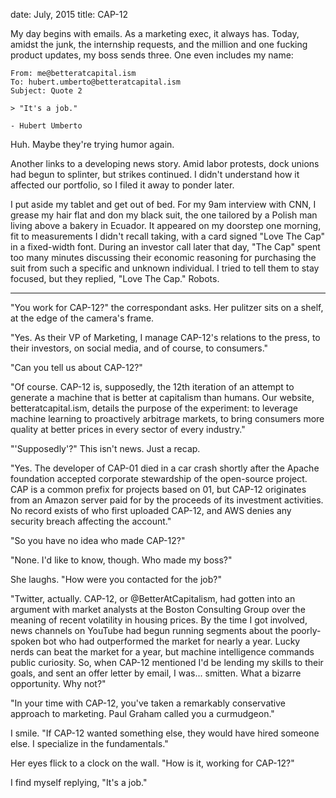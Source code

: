 date: July, 2015
title: CAP-12

My day begins with emails. As a marketing exec, it always has. Today, amidst the junk, the internship requests, and the million and one fucking product updates, my boss sends three. One even includes my name:

```
From: me@betteratcapital.ism
To: hubert.umberto@betteratcapital.ism
Subject: Quote 2

> "It's a job." 

- Hubert Umberto
```

Huh. Maybe they're trying humor again.

Another links to a developing news story. Amid labor protests, dock unions had begun to splinter, but strikes continued. I didn't understand how it affected our portfolio, so I filed it away to ponder later.

I put aside my tablet and get out of bed. For my 9am interview with CNN, I grease my hair flat and don my black suit, the one tailored by a Polish man living above a bakery in Ecuador. It appeared on my doorstep one morning, fit to measurements I didn't recall taking, with a card signed "Love The Cap" in a fixed-width font. During an investor call later that day, "The Cap" spent too many minutes discussing their economic reasoning for purchasing the suit from such a specific and unknown individual. I tried to tell them to stay focused, but they replied, "Love The Cap." Robots.

-----

"You work for CAP-12?" the correspondant asks. Her pulitzer sits on a shelf, at the edge of the camera's frame.

"Yes. As their VP of Marketing, I manage CAP-12's relations to the press, to their investors, on social media, and of course, to consumers."

"Can you tell us about CAP-12?"

"Of course. CAP-12 is, supposedly, the 12th iteration of an attempt to generate a machine that is better at capitalism than humans. Our website, betteratcapital.ism, details the purpose of the experiment: to leverage machine learning to proactively arbitrage markets, to bring consumers more quality at better prices in every sector of every industry."

"'Supposedly'?" This isn't news. Just a recap.

"Yes. The developer of CAP-01 died in a car crash shortly after the Apache foundation accepted corporate stewardship of the open-source project. CAP is a common prefix for projects based on 01, but CAP-12 originates from an Amazon server paid for by the proceeds of its investment activities. No record exists of who first uploaded CAP-12, and AWS denies any security breach affecting the account."

"So you have no idea who made CAP-12?"

"None. I'd like to know, though. Who made my boss?" 

She laughs. "How were you contacted for the job?"

"Twitter, actually. CAP-12, or @BetterAtCapitalism, had gotten into an argument with market analysts at the Boston Consulting Group over the meaning of recent volatility in housing prices. By the time I got involved, news channels on YouTube had begun running segments about the poorly-spoken bot who had outperformed the market for nearly a year. Lucky nerds can beat the market for a year, but machine intelligence commands public curiosity. So, when CAP-12 mentioned I'd be lending my skills to their goals, and sent an offer letter by email, I was... smitten. What a bizarre opportunity. Why not?"

"In your time with CAP-12, you've taken a remarkably conservative approach to marketing. Paul Graham called you a curmudgeon."

I smile. "If CAP-12 wanted something else, they would have hired someone else. I specialize in the fundamentals."

Her eyes flick to a clock on the wall. "How is it, working for CAP-12?"

I find myself replying, "It's a job."
